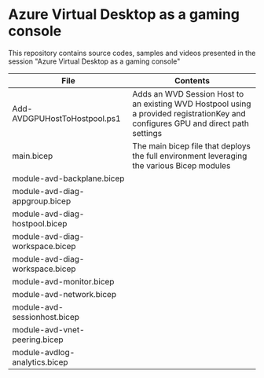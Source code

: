 #  Azure Virtual Desktop as a gaming console
This repository contains source codes, samples and videos presented in the session "Azure Virtual Desktop as a gaming console"

File | Contents
------------------------- | -------------
Add-AVDGPUHostToHostpool.ps1 | Adds an WVD Session Host to an existing WVD Hostpool using a provided registrationKey and configures GPU and direct path settings
main.bicep | The main bicep file that deploys the full environment leveraging the various Bicep modules
module-avd-backplane.bicep | 
module-avd-diag-appgroup.bicep | 
module-avd-diag-hostpool.bicep |
module-avd-diag-workspace.bicep | 
module-avd-diag-workspace.bicep | 
module-avd-monitor.bicep |
module-avd-network.bicep |
module-avd-sessionhost.bicep |
module-avd-vnet-peering.bicep |
module-avdlog-analytics.bicep |

